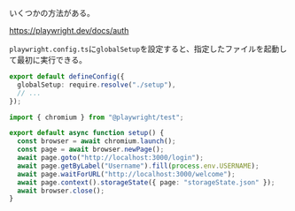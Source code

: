 いくつかの方法がある。

https://playwright.dev/docs/auth

`playwright.config.ts`に`globalSetup`を設定すると、指定したファイルを起動して最初に実行できる。

```ts
export default defineConfig({
  globalSetup: require.resolve("./setup"),
  // ...
});
```

```ts
import { chromium } from "@playwright/test";

export default async function setup() {
  const browser = await chromium.launch();
  const page = await browser.newPage();
  await page.goto("http://localhost:3000/login");
  await page.getByLabel("Username").fill(process.env.USERNAME);
  await page.waitForURL("http://localhost:3000/welcome");
  await page.context().storageState({ page: "storageState.json" });
  await browser.close();
}
```

